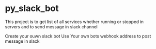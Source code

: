 # py_slack_bot
This project is to get list of all  services whether running or stopped in servers and to send message in slack channel  

Create your ouwn slack bot
Use Your own bots webhook address to post message in slack
